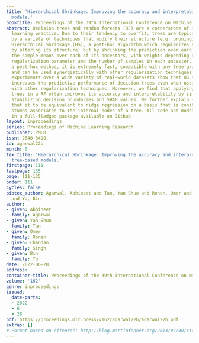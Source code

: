 ```yaml
---
title: 'Hierarchical Shrinkage: Improving the accuracy and interpretability of tree-based
  models.'
booktitle: Proceedings of the 39th International Conference on Machine Learning
abstract: Decision trees and random forests (RF) are a cornerstone of modern machine
  learning practice. Due to their tendency to overfit, trees are typically regularized
  by a variety of techniques that modify their structure (e.g. pruning). We introduce
  Hierarchical Shrinkage (HS), a post-hoc algorithm which regularizes the tree not
  by altering its structure, but by shrinking the prediction over each leaf toward
  the sample means over each of its ancestors, with weights depending on a single
  regularization parameter and the number of samples in each ancestor. Since HS is
  a post-hoc method, it is extremely fast, compatible with any tree-growing algorithm
  and can be used synergistically with other regularization techniques. Extensive
  experiments over a wide variety of real-world datasets show that HS substantially
  increases the predictive performance of decision trees even when used in conjunction
  with other regularization techniques. Moreover, we find that applying HS to individual
  trees in a RF often improves its accuracy and interpretability by simplifying and
  stabilizing decision boundaries and SHAP values. We further explain HS by showing
  that it to be equivalent to ridge regression on a basis that is constructed of decision
  stumps associated to the internal nodes of a tree. All code and models are released
  in a full-fledged package available on Github
layout: inproceedings
series: Proceedings of Machine Learning Research
publisher: PMLR
issn: 2640-3498
id: agarwal22b
month: 0
tex_title: 'Hierarchical Shrinkage: Improving the accuracy and interpretability of
  tree-based models.'
firstpage: 111
lastpage: 135
page: 111-135
order: 111
cycles: false
bibtex_author: Agarwal, Abhineet and Tan, Yan Shuo and Ronen, Omer and Singh, Chandan
  and Yu, Bin
author:
- given: Abhineet
  family: Agarwal
- given: Yan Shuo
  family: Tan
- given: Omer
  family: Ronen
- given: Chandan
  family: Singh
- given: Bin
  family: Yu
date: 2022-06-28
address:
container-title: Proceedings of the 39th International Conference on Machine Learning
volume: '162'
genre: inproceedings
issued:
  date-parts:
  - 2022
  - 6
  - 28
pdf: https://proceedings.mlr.press/v162/agarwal22b/agarwal22b.pdf
extras: []
# Format based on citeproc: http://blog.martinfenner.org/2013/07/30/citeproc-yaml-for-bibliographies/
---
```

